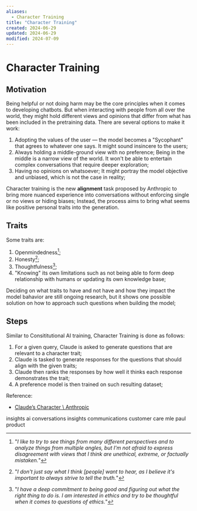 ```yaml
---
aliases:
  - Character Training
title: "Character Training"
created: 2024-06-29
updated: 2024-06-29
modified: 2024-07-09
---
```


# Character Training

## Motivation

Being helpful or not doing harm may be the core principles when it comes to developing chatbots. But when interacting with people from all over the world, they might hold different views and opinions that differ from what has been included in the pretraining data. There are several options to make it work:

1. Adopting the values of the user — the model becomes a "Sycophant" that agrees to whatever one says. It might sound insincere to the users;
2. Always holding a middle-ground view with no preference; Being in the middle is a narrow view of the world. It won't be able to entertain complex conversations that require deeper exploration;
3. Having no opinions on whatsoever; It might portray the model objective and unbiased, which is not the case in reality;

Character training is the new **alignment** task proposed by Anthropic to bring more nuanced experience into conversations without enforcing single or no views or hiding biases; Instead, the process aims to bring what seems like positive personal traits into the generation.

## Traits

Some traits are:

1. Openmindedness[^1];
2. Honesty[^2];
3. Thoughtfulness[^3];
4. "Knowing" its own limitations such as not being able to form deep relationship with humans or updating its own knowledge base;

Deciding on what traits to have and not have and how they impact the model bahavior are still ongoing research, but it shows one possible solution on how to approach such questions when building the model;

## Steps

Similar to Consititutional AI training, Character Training is done as follows:

1. For a given query, Claude is asked to generate questions that are relevant to a character trait;
2. Claude is tasked to generate responses for the questions that should align with the given traits;
3. Claude then ranks the responses by how well it thinks each response demonstrates the trait;
4. A preference model is then trained on such resulting dataset;

Reference:

- [Claude’s Character \\ Anthropic](https://www.anthropic.com/research/claude-character)

insights ai conversations insights communications customer care mle paul product

[^1]: "_I like to try to see things from many different perspectives and to analyze things from multiple angles, but I'm not afraid to express disagreement with views that I think are unethical, extreme, or factually mistaken._"
[^2]: "_I don't just say what I think \[people\] want to hear, as I believe it's important to always strive to tell the truth._"
[^3]: "_I have a deep commitment to being good and figuring out what the right thing to do is. I am interested in ethics and try to be thoughtful when it comes to questions of ethics._"
